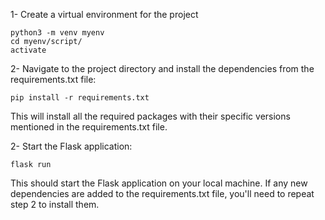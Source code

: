 1- Create a virtual environment for the project 

    python3 -m venv myenv
    cd myenv/script/
    activate

2- Navigate to the project directory and install the dependencies from the requirements.txt file:

    pip install -r requirements.txt

This will install all the required packages with their specific versions mentioned in the requirements.txt file.

2- Start the Flask application:

    flask run

This should start the Flask application on your local machine.
If any new dependencies are added to the requirements.txt file, you'll need to repeat step 2 to install them.
